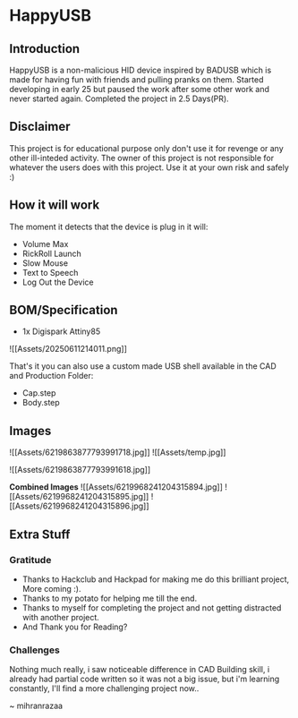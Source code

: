 # HappyUSB
## Introduction 

HappyUSB is a non-malicious HID device inspired by BADUSB which is made for having fun with friends and pulling pranks on them. Started developing in early 25 but paused the work after some other work and never started again. Completed the project in 2.5 Days(PR). 

##  Disclaimer
This project is for educational purpose only don't use it for revenge or any other ill-inteded activity. The owner of this project is not responsible for whatever the users does with this project. Use it at your own risk and safely :)

## How it will work 
The moment it detects that the device is plug in it will:

- Volume Max
- RickRoll Launch
- Slow Mouse
- Text to Speech
- Log Out the Device

## BOM/Specification

- 1x Digispark Attiny85

![[Assets/20250611214011.png]]

That's it you can also use a custom made USB shell available in the CAD and Production Folder:
- Cap.step
- Body.step

## Images
![[Assets/6219863877793991718.jpg]]
![[Assets/temp.jpg]]

![[Assets/6219863877793991618.jpg]]

**Combined Images**
![[Assets/6219968241204315894.jpg]]
![[Assets/6219968241204315895.jpg]]
![[Assets/6219968241204315896.jpg]]
## Extra Stuff

### Gratitude
- Thanks to Hackclub and Hackpad for making me do this brilliant project, More coming :).
- Thanks to my potato for helping me till the end.
- Thanks to myself for completing the project and not getting distracted with another project.
- And Thank you for Reading?

### Challenges
Nothing much really, i saw noticeable difference in CAD Building skill, i already had partial code written so it was not a big issue, but i'm learning constantly, I'll find a more challenging project now.. 

~ mihranrazaa
